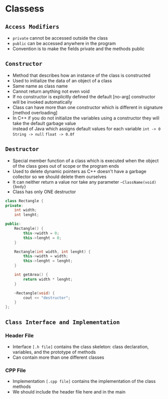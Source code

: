 # Classess

## `Access Modifiers`
- `private` cannot be accessed outside the class
- `public` can be accessed anywhere in the program
- Convention is to make the fields private and the methods public

## `Constructor`
- Method that describes how an instance of the class is constructed
- Used  to initialize the data of an object of a class
- Same name as class name
- Cannot return anything not even void
- If no constructor is explicitly defined the default [no-arg] constructor will be invoked automatically
- Class can have more than one constructor which is different in signature [method overloading]
- In C++ if you do not initialize the variables using a constructor they will take the default garbage value</br>
instead of Java which assigns default values for each variable `int -> 0` `String -> null` `float -> 0.0f`

## `Destructor`
- Special member function of a class which is executed when the object of the class goes out of scope or the program ends
- Used to delete dynamic pointers as C++ doesn't have a garbage collector so we should delete them ourselves
- It can neither return a value nor take any parameter `~ClassName(void){body}`
- Class has only ONE destructor

```cpp
class Rectangle {
private:
	int width;
	int lenght;

public:
	Rectangle() {
		this->width = 0;
		this->lenght = 0;
	}

	Rectangle(int width, int lenght) {
		this->width = width;
		this->lenght = lenght;
	}

	int getArea() {
		return width * lenght;
	}

	~Rectangle(void) {
		cout << "destructor";
	}
};
```


## `Class Interface and Implementation`
### Header File
- Interface `[.h file]` contains the class skeleton: class declaration, variables, and the prototype of methods
- Can contain more than one different classes


### CPP File
- Implementation `[.cpp file]` contains the implementation of the class methods
- We should include the header file here and in the main
